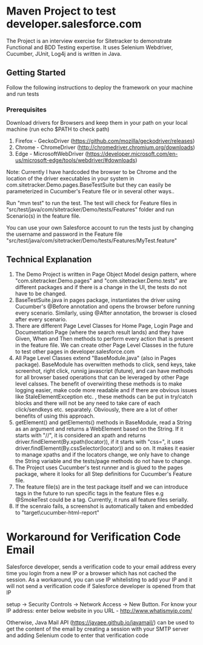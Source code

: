 # Maven Project to test developer.salesforce.com

The Project is an interview exercise for Sitetracker to demonstrate Functional and BDD Testing expertise. It uses Selenium Webdriver, Cucumber, JUnit, Log4j and is written in Java. 

## Getting Started
Follow the following instructions to deploy the framework on your machine and run tests

### Prerequisites

Download drivers for Browsers and keep them in your path on your local machine (run echo $PATH to check path)
1. Firefox - GeckoDriver (https://github.com/mozilla/geckodriver/releases)
2. Chrome - ChromeDriver (http://chromedriver.chromium.org/downloads)
3. Edge - MicrosoftWebDriver (https://developer.microsoft.com/en-us/microsoft-edge/tools/webdriver/#downloads)

Note: Currently I have hardcoded the browser to be Chrome and the location of the driver executables in your system in com.sitetracker.Demo.pages.BaseTestSuite but they can easily be parameterized in Cucumber's Feature file or in several other ways..

Run "mvn test" to run the test. The test will check for Feature files in "src/test/java/com/sitetracker/Demo/tests/Features" folder and run Scenario(s) in the feature file. 

You can use your own Salesforce account to run the tests just by changing the username and password in the Feature file "src/test/java/com/sitetracker/Demo/tests/Features/MyTest.feature"

## Technical Explanation
1. The Demo Project is written in Page Object Model design pattern, where "com.sitetracker.Demo.pages" and "com.sitetracker.Demo.tests" are different packages and if there is a change in the UI, the tests do not have to be changed.
2. BaseTestSuite.java in pages package, instantiates the driver using Cucumber's @Before annotation and opens the browser before running every scenario. Similarly, using @After annotation, the browser is closed after every scenario.
3. There are different Page Level Classes for Home Page, Login Page and Documentation Page (where the search result lands) and they have Given, When and Then methods to perform every action that is present in the feature file. We can create other Page Level Classes in the future to test other pages in developer.salesforce.com
4. All Page Level Classes extend "BaseModule.java" (also in Pages package). BaseModule has overwitten methods to click, send keys, take screenhot, right click, runnig javascript (future), and can have methods for all browser based operations that can be leveraged by other Page level calsses. The benefit of overwiriting these methods is to make logging easier, make code more readable and if there are obvious issues like StaleElementException etc. , these methods can be put in try/catch blocks and there will not be any need to take care of each click/sendkeys etc. separately. Obviously, there are a lot of other benefits of using this approach.
5. getElement() and getElements() methods in BaseModule, read a String as an argument and returns a WebElement based on the String. If it starts with "//", it is considered an xpath and returns driver.findElement(By.xpath(locator)), if it starts with "css=", it uses driver.findElement(By.cssSelector(locator)) and so on. It makes it easier to manage xpaths and if the locators change, we only have to change the String variable and the tests/page methods do not have to change.
6. The Project uses Cucumber's test runner and is glued to the pages package, where it looks for all Step definitions for Cucumber's Feature file.
7. The feature file(s) are in the test package itself and we can introduce tags in the future to run specific tags in the feature files e.g @SmokeTest could be a tag. Currently, it runs all feature files serially. 
8. If the scenraio fails, a screenshot is automatically taken and embedded to "target\cucumber-html-report"

# Workaround for Verification Code Email
Salesforce developer, sends a verification code to your email address every time you login from a new IP or a browser which has not cached the session. As a workaround, you can use IP whitelisting to add your IP and it will not send a verification code if Salesforce developer is opened from that IP

setup -> Security Controls -> Network Access -> New Button.
For know your IP address: enter below website in you URL - 
http://www.whatismyip.com/

Otherwise, Java Mail API (https://javaee.github.io/javamail/) can be used to get the content of the email by creating a session with your SMTP server and adding Selenium code to enter that verification code
